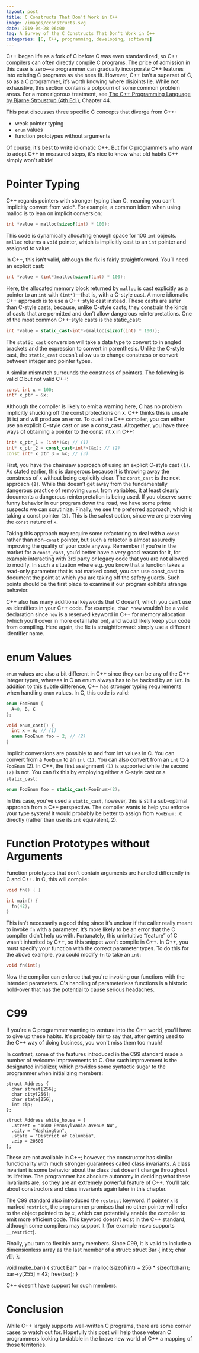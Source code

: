 ```yaml
---
layout: post
title: C Constructs That Don't Work in C++
image: /images/cconstructs.svg
date: 2019-04-28 06:00
tag: A Survey of the C Constructs That Don't Work in C++
categories: [C, C++, programming, developing, software]
---
```

[1]: https://www.amazon.com/Programming-Language-hardcover-4th/dp/0321958322/ref=sr_1_1?keywords=stroustrup+C%2B%2B&qid=1556464518&s=gateway&sr=8-1

C++ began life as a fork of C before C was even standardized, so C++ compilers can often directly compile C programs. The price of admission in this case is zero—a programmer can gradually incorporate C++ features into existing C programs as she sees fit. However, C++ isn’t a superset of C, so as a C programmer, it’s worth knowing where disjoints lie. While not exhaustive, this section contains a potpourri of some common problem areas. For a more rigorous treatment, see [The C++ Programming Language by Bjarne Stroustrup (4th Ed.)][1], Chapter 44.

This post discusses three specific C concepts that diverge from C++:

* weak pointer typing
* `enum` values
* function prototypes without arguments

Of course, it's best to write idiomatic C++. But for C programmers who want to adopt C++ in measured steps, it's nice to know what old habits C++ simply won't abide!

# Pointer Typing
C++ regards pointers with stronger typing than C, meaning you can’t implicitly convert from void*. For example, a common idiom when using malloc is to lean on implicit conversion:
```c
int *value = malloc(sizeof(int) * 100);
```

This code is dynamically allocating enough space for 100 `int` objects. `malloc` returns a `void` pointer, which is implicitly cast to an `int` pointer and assigned to value.

In C++, this isn’t valid, although the fix is fairly straightforward. You’ll need an explicit cast:

```cpp
int *value = (int*)malloc(sizeof(int) * 100);
```

Here, the allocated memory block returned by `malloc` is cast explicitly as a pointer to an `int` with `(int*)`—that is, with a C-style cast.
A more idiomatic C++ approach is to use a C++-style cast instead. These casts are safer than C-style casts, because, unlike C-style casts, they constrain the kinds of casts that are permitted and don’t allow dangerous reinterpretations. One of the most common C++-style casts is the static_cast:

```c++
int *value = static_cast<int*>(malloc(sizeof(int) * 100));
```

The `static_cast` conversion will take a data type to convert to in angled brackets and the expression to convert in parenthesis. Unlike the C-style cast, the `static_cast` doesn’t allow us to change constness or convert between integer and pointer types.

A similar mismatch surrounds the constness of pointers. The following is valid C but not valid C++:

```c
const int x = 100;
int* x_ptr = &x;
```

Although the compiler is likely to emit a warning here, C has no problem implicitly shucking off the const protections on x. C++ thinks this is unsafe (it is) and will produce an error. To quell the C++ compiler, you can either use an explicit C-style cast or use a const_cast. Altogether, you have three ways of obtaining a pointer to the const int x in C++:

```cpp
int* x_ptr_1 = (int*)&x; // (1)
int* x_ptr_2 = const_cast<int*>(&x); // (2)
const int* x_ptr_3 = &x; // (3)
```

First, you have the chainsaw approach of using an explicit C-style cast `(1)`. As stated earlier, this is dangerous because it is throwing away the constness of x without being explicitly clear. The `const_cast` is the next approach `(2)`. While this doesn’t get away from the fundamentally dangerous practice of removing `const` from variables, it at least clearly documents a dangerous reinterpretation is being used. If you observe some funny behavior in our program down the road, we have some prime suspects we can scrutinize. Finally, we see the preferred approach, which is taking a const pointer `(3)`. This is the safest option, since we are preserving the `const` nature of `x`.

Taking this approach may require some refactoring to deal with a `const` rather than non-`const` pointer, but such a refactor is almost assuredly improving the quality of your code anyway. Remember if you’re in the market for a `const_cast`, you’d better have a very good reason for it, for example interacting with 3rd party or legacy code that you are not allowed to modify. In such a situation where e.g. you know that a function takes a read-only parameter that is not marked const, you can use const_cast to document the point at which you are taking off the safety guards. Such points should be the first place to examine if our program exhibits strange behavior.

C++ also has many additional keywords that C doesn’t, which you can’t use as identifiers in your C++ code. For example, `char *new` wouldn’t be a valid declaration since `new` is a reserved keyword in C++ for memory allocation (which you’ll cover in more detail later on), and would likely keep your code from compiling. Here again, the fix is straightforward: simply use a different identifier name.

# enum Values

`enum` values are also a bit different in C++ since they can be any of the C++ integer types, whereas in C an enum always has to be backed by an `int`. In addition to this subtle difference, C++ has stronger typing requirements when handling `enum` values. In C, this code is valid:

```c
enum FooEnum {
  A=0, B, C
};

void enum_cast() {
  int x = A; // (1)
  enum FooEnum foo = 2; // (2)
}
```

Implicit conversions are possible to and from int values in C. You can convert from a `FooEnum` to an `int` `(1)`. You can also convert from an `int` to a `FooEnum` (2). In C++, the first assignment `(1)` is supported while the second `(2)` is not. You can fix this by employing either a C-style cast or a `static_cast`:

```cpp
enum FooEnum foo = static_cast<FooEnum>(2);
```

In this case, you’ve used a `static_cast`, however, this is still a sub-optimal approach from a C++ perspective. The compiler wants to help you enforce your type system! It would probably be better to assign from `FooEnum::C` directly (rather than use its `int` equivalent, 2).

# Function Prototypes without Arguments

Function prototypes that don’t contain arguments are handled differently in C and C++. In C, this will compile:

```c
void fn() { }

int main() {
  fn(42);
}
```

This isn’t necessarily a good thing since it’s unclear if the caller really meant to invoke `fn` with a parameter. It’s more likely to be an error that the C compiler didn’t help us with. Fortunately, this unintuitive “feature” of C wasn’t inherited by C++, so this snippet won’t compile in C++. In C++, you must specify your function with the correct parameter types. To do this for the above example, you could modify `fn` to take an `int`:

```cpp
void fn(int);
```

Now the compiler can enforce that you're invoking our functions with the intended parameters. C's handling of parameterless functions is a historic hold-over that has the potential to cause serious headaches.

# C99

If you're a C programmer wanting to venture into the C++ world, you'll have to give up these habits. It's probably fair to say that, after getting used to the C++ way of doing business, you won't miss them too much!

In contrast, some of the features introduced in the C99 standard made a number of welcome improvements to C. One such improvement is the designated initializer, which provides some syntactic sugar to the programmer when initializing members:

```
struct Address {
  char street[256];
  char city[256];
  char state[256];
  int zip;
};

struct Address white_house = {
  .street = "1600 Pennsylvania Avenue NW",
  .city = "Washington",
  .state = "District of Columbia",
  .zip = 20500
};
```

These are not available in C++; however, the constructor has similar functionality with much stronger guarantees called class invariants. A class invariant is some behavior about the class that doesn’t change throughout its lifetime. The programmer has absolute autonomy in deciding what these invariants are, so they are an extremely powerful feature of C++. You’ll talk about constructors and class invariants again later in this chapter.

The C99 standard also introduced the `restrict` keyword. If pointer `x` is marked `restrict`, the programmer promises that no other pointer will refer to the object pointed to by `x`, which can potentially enable the compiler to emit more efficient code. This keyword doesn’t exist in the C++ standard, although some compilers may support it (for example msvc supports `__restrict`).

Finally, you turn to flexible array members. Since C99, it is valid to include a dimensionless array as the last member of a struct:
struct Bar {
  int x;
  char y[];
};

void make_bar() {
  struct Bar* bar = malloc(sizeof(int) + 256 * sizeof(char));
  bar->y[255] = 42;
  free(bar);
}

C++ doesn’t have support for such members.

# Conclusion

While C++ largely supports well-written C programs, there are some corner cases to watch out for. Hopefully this post will help those veteran C programmers looking to dabble in the brave new world of C++ a mapping of those territories.
